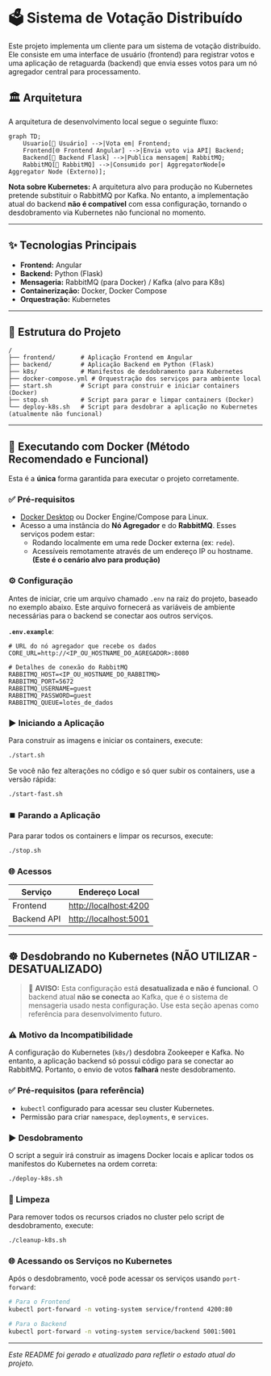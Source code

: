 # 🗳️ Sistema de Votação Distribuído

Este projeto implementa um cliente para um sistema de votação distribuído. Ele consiste em uma interface de usuário (frontend) para registrar votos e uma aplicação de retaguarda (backend) que envia esses votos para um nó agregador central para processamento.

## 🏛️ Arquitetura

A arquitetura de desenvolvimento local segue o seguinte fluxo:

```mermaid
graph TD;
    Usuario[👤 Usuário] -->|Vota em| Frontend;
    Frontend[🌐 Frontend Angular] -->|Envia voto via API| Backend;
    Backend[🐍 Backend Flask] -->|Publica mensagem| RabbitMQ;
    RabbitMQ[🐇 RabbitMQ] -->|Consumido por| AggregatorNode[⚙️ Aggregator Node (Externo)];
```

**Nota sobre Kubernetes:** A arquitetura alvo para produção no Kubernetes pretende substituir o RabbitMQ por Kafka. No entanto, a implementação atual do backend **não é compatível** com essa configuração, tornando o desdobramento via Kubernetes não funcional no momento.

---

## ✨ Tecnologias Principais

- **Frontend:** Angular
- **Backend:** Python (Flask)
- **Mensageria:** RabbitMQ (para Docker) / Kafka (alvo para K8s)
- **Containerização:** Docker, Docker Compose
- **Orquestração:** Kubernetes

---

## 📁 Estrutura do Projeto

```
/
├── frontend/       # Aplicação Frontend em Angular
├── backend/        # Aplicação Backend em Python (Flask)
├── k8s/            # Manifestos de desdobramento para Kubernetes
├── docker-compose.yml # Orquestração dos serviços para ambiente local
├── start.sh        # Script para construir e iniciar containers (Docker)
├── stop.sh         # Script para parar e limpar containers (Docker)
└── deploy-k8s.sh   # Script para desdobrar a aplicação no Kubernetes (atualmente não funcional)
```

---

## 🚀 Executando com Docker (Método Recomendado e Funcional)

Esta é a **única** forma garantida para executar o projeto corretamente.

### ✅ Pré-requisitos
- [Docker Desktop](https://www.docker.com/products/docker-desktop/) ou Docker Engine/Compose para Linux.
- Acesso a uma instância do **Nó Agregador** e do **RabbitMQ**. Esses serviços podem estar:
  - Rodando localmente em uma rede Docker externa (ex: `rede`).
  - Acessíveis remotamente através de um endereço IP ou hostname. **(Este é o cenário alvo para produção)**

### ⚙️ Configuração
Antes de iniciar, crie um arquivo chamado `.env` na raiz do projeto, baseado no exemplo abaixo. Este arquivo fornecerá as variáveis de ambiente necessárias para o backend se conectar aos outros serviços.

**`.env.example`**:
```env
# URL do nó agregador que recebe os dados
CORE_URL=http://<IP_OU_HOSTNAME_DO_AGREGADOR>:8080

# Detalhes de conexão do RabbitMQ
RABBITMQ_HOST=<IP_OU_HOSTNAME_DO_RABBITMQ>
RABBITMQ_PORT=5672
RABBITMQ_USERNAME=guest
RABBITMQ_PASSWORD=guest
RABBITMQ_QUEUE=lotes_de_dados
```

### ▶️ Iniciando a Aplicação

Para construir as imagens e iniciar os containers, execute:
```bash
./start.sh
```
Se você não fez alterações no código e só quer subir os containers, use a versão rápida:
```bash
./start-fast.sh
```
### ⏹️ Parando a Aplicação

Para parar todos os containers e limpar os recursos, execute:
```bash
./stop.sh
```

### 🌐 Acessos

| Serviço    | Endereço Local                          |
|------------|-----------------------------------------|
| Frontend   | [http://localhost:4200](http://localhost:4200) |
| Backend API| [http://localhost:5001](http://localhost:5001) |

---

## ☸️ Desdobrando no Kubernetes (NÃO UTILIZAR - DESATUALIZADO)

> 🛑 **AVISO:** Esta configuração está **desatualizada e não é funcional**. O backend atual **não se conecta** ao Kafka, que é o sistema de mensageria usado nesta configuração. Use esta seção apenas como referência para desenvolvimento futuro.

### ⚠️ Motivo da Incompatibilidade
A configuração do Kubernetes (`k8s/`) desdobra Zookeeper e Kafka. No entanto, a aplicação backend só possui código para se conectar ao RabbitMQ. Portanto, o envio de votos **falhará** neste desdobramento.

### ✅ Pré-requisitos (para referência)
- `kubectl` configurado para acessar seu cluster Kubernetes.
- Permissão para criar `namespace`, `deployments`, e `services`.

### ▶️ Desdobramento
O script a seguir irá construir as imagens Docker locais e aplicar todos os manifestos do Kubernetes na ordem correta:
```bash
./deploy-k8s.sh
```

### 🧹 Limpeza
Para remover todos os recursos criados no cluster pelo script de desdobramento, execute:
```bash
./cleanup-k8s.sh
```

### 🌐 Acessando os Serviços no Kubernetes
Após o desdobramento, você pode acessar os serviços usando `port-forward`:
```bash
# Para o Frontend
kubectl port-forward -n voting-system service/frontend 4200:80

# Para o Backend
kubectl port-forward -n voting-system service/backend 5001:5001
```

---

*Este README foi gerado e atualizado para refletir o estado atual do projeto.*
